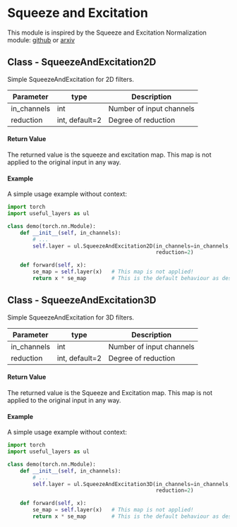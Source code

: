 # Squeeze and Excitation
This module is inspired by the Squeeze and Excitation Normalization module: [github](https://github.com/iantsen/hecktor/) or [arxiv](https://arxiv.org/pdf/2102.10446.pdf)

## Class - SqueezeAndExcitation2D

Simple SqueezeAndExcitation for 2D filters.

| Parameter | type | Description |
| -----     | ----- | ----- |
| in_channels | int | Number of input channels|
| reduction | int, default=2 | Degree of reduction |

#### Return Value
The returned value is the squeeze and excitation map. 
This map is not applied to the original input in any way.

#### Example

A simple usage example without context:

```python
import torch
import useful_layers as ul

class demo(torch.nn.Module):
    def __init__(self, in_channels):
        # ...
        self.layer = ul.SqueezeAndExcitation2D(in_channels=in_channels,
                            	               reduction=2)

    def forward(self, x):
        se_map = self.layer(x)   # This map is not applied!
        return x * se_map        # This is the default behaviour as described in the paper
```


## Class - SqueezeAndExcitation3D

Simple SqueezeAndExcitation for 3D filters.

| Parameter | type | Description |
| -----     | ----- | ----- |
| in_channels | int | Number of input channels|
| reduction | int, default=2 | Degree of reduction |

#### Return Value
The returned value is the Squeeze and Excitation map. 
This map is not applied to the original input in any way.

#### Example

A simple usage example without context:

```python
import torch
import useful_layers as ul

class demo(torch.nn.Module):
    def __init__(self, in_channels):
        # ...
        self.layer = ul.SqueezeAndExcitation3D(in_channels=in_channels,
                            	               reduction=2)

    def forward(self, x):
        se_map = self.layer(x)   # This map is not applied!
        return x * se_map        # This is the default behaviour as described in the paper
```
